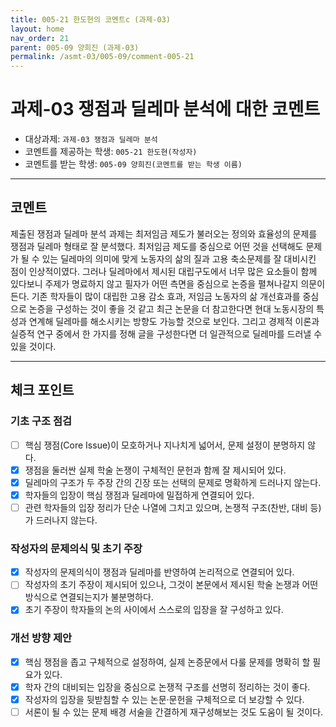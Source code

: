 ```yaml
---
title: 005-21 한도현의 코멘트c (과제-03) 
layout: home
nav_order: 21
parent: 005-09 양희진 (과제-03)
permalink: /asmt-03/005-09/comment-005-21
---
```


# 과제-03 쟁점과 딜레마 분석에 대한 코멘트

- 대상과제: `과제-03 쟁점과 딜레마 분석`
- 코멘트를 제공하는 학생: `005-21 한도현(작성자)` 
- 코멘트를 받는 학생: `005-09 양희진(코멘트를 받는 학생 이름)` 

---

## 코멘트

제출된 쟁점과 딜레마 분석 과제는 최저임금 제도가 불러오는 정의와 효율성의 문제를 쟁점과 딜레마 형태로 잘 분석했다. 최저임금 제도를 중심으로 어떤 것을 선택해도 문제가 될 수 있는 딜레마의 의미에 맞게 노동자의 삶의 질과 고용 축소문제를 잘 대비시킨 점이 인상적이였다. 그러나 딜레마에서 제시된 대립구도에서 너무 많은 요소들이 함께 있다보니 주제가 명료하지 않고 필자가 어떤 측면을 중심으로 논증을 펼쳐나갈지 의문이 든다. 기존 학자들이 많이 대립한 고용 감소 효과, 저임금 노동자의 삶 개선효과를 중심으로 논증을 구성하는 것이 좋을 것 같고 최근 논문을 더 참고한다면 현대 노동시장의 특성과 연계해 딜레마를 해소시키는 방향도 가능할 것으로 보인다. 그리고 경제적 이론과 실증적 연구 중에서 한 가지를 정해 글을 구성한다면 더 일관적으로 딜레마를 드러낼 수 있을 것이다.

---

## 체크 포인트

### **기초 구조 점검**
- [ ] 핵심 쟁점(Core Issue)이 모호하거나 지나치게 넓어서, 문제 설정이 분명하지 않다.
- [x] 쟁점을 둘러싼 실제 학술 논쟁이 구체적인 문헌과 함께 잘 제시되어 있다.
- [x] 딜레마의 구조가 두 주장 간의 긴장 또는 선택의 문제로 명확하게 드러나지 않는다.
- [x] 학자들의 입장이 핵심 쟁점과 딜레마에 밀접하게 연결되어 있다.
- [ ] 관련 학자들의 입장 정리가 단순 나열에 그치고 있으며, 논쟁적 구조(찬반, 대비 등)가 드러나지 않는다.

### **작성자의 문제의식 및 초기 주장**
- [x] 작성자의 문제의식이 쟁점과 딜레마를 반영하여 논리적으로 연결되어 있다.
- [ ] 작성자의 초기 주장이 제시되어 있으나, 그것이 본문에서 제시된 학술 논쟁과 어떤 방식으로 연결되는지가 불분명하다.
- [x] 초기 주장이 학자들의 논의 사이에서 스스로의 입장을 잘 구성하고 있다.

### **개선 방향 제안**
- [x] 핵심 쟁점을 좁고 구체적으로 설정하여, 실제 논증문에서 다룰 문제를 명확히 할 필요가 있다.
- [x] 학자 간의 대비되는 입장을 중심으로 논쟁적 구조를 선명히 정리하는 것이 좋다.
- [x] 작성자의 입장을 뒷받침할 수 있는 논문·문헌을 구체적으로 더 보강할 수 있다.
- [ ] 서론이 될 수 있는 문제 배경 서술을 간결하게 재구성해보는 것도 도움이 될 것이다.
